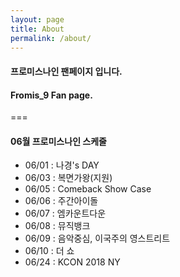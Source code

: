 ```yaml
---
layout: page
title: About
permalink: /about/
---
```


#### 프로미스나인 팬페이지 입니다.

#### Fromis_9 Fan page.

===

#### 06월 프로미스나인 스케줄

* 06/01 : 나경's DAY
* 06/03 : 복면가왕(지원)
* 06/05 : Comeback Show Case
* 06/06 : 주간아이돌
* 06/07 : 엠카운트다운
* 06/08 : 뮤직뱅크
* 06/09 : 음악중심, 이국주의 영스트리트
* 06/10 : 더 쇼
* 06/24 : KCON 2018 NY